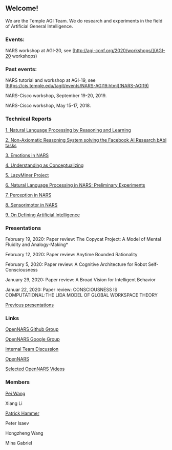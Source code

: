 ## Welcome!

We are the Temple AGI Team. We do research and experiments in the field of Artificial General Intelligence.

### Events:

NARS workshop at AGI-20, see [http://agi-conf.org/2020/workshops/](AGI-20 workshops)

### Past events:

NARS tutorial and workshop at AGI-19, see [https://cis.temple.edu/tagit/events/NARS-AGI19.html](NARS-AGI19)

NARS-Cisco workshop, September 19-20, 2019.

NARS-Cisco workshop, May 15-17, 2018.

### Technical Reports
 
[1. Natural Language Processing by Reasoning and Learning](https://github.com/PhillyAGITeam/Website/blob/master/Papers/PAGI-TR-1.pdf)

[2. Non-Axiomatic Reasoning System solving the Facebook AI Research bAbI tasks](https://github.com/PhillyAGITeam/Website/blob/master/Papers/PAGI-TR-2.pdf)

[3. Emotions in NARS](https://github.com/PhillyAGITeam/Website/blob/master/Papers/PAGI-TR-3.pdf)

[4. Understanding as Conceptualizing](https://github.com/PhillyAGITeam/Website/blob/master/Papers/PAGI-TR-4.pdf)

[5. LazyMiner Project](https://github.com/PhillyAGITeam/Website/blob/master/Papers/PAGI-TR-5.pdf)

[6. Natural Language Processing in NARS: Preliminary Experiments](https://github.com/PhillyAGITeam/Website/blob/master/Papers/PAGI-TR-6.pdf)

[7. Perception in NARS](https://github.com/PhillyAGITeam/Website/blob/master/Papers/PAGI-TR-7.pdf)

[8. Sensorimotor in NARS](https://github.com/PhillyAGITeam/Website/blob/master/Papers/PAGI-TR-8.pdf)

[9. On Defining Artificial Intelligence](https://github.com/PhillyAGITeam/Website/blob/master/Papers/PAGI-TR-9.pdf)

### Presentations

February 19, 2020:
Paper review: The Copycat Project: A Model of Mental Fluidity and Analogy-Making*

February 12, 2020:
Paper review: Anytime Bounded Rationality

February 5, 2020:
Paper review: A Cognitive Architecture for Robot Self-Consciousness						

January 29, 2020:
Paper review: A Broad Vision for Intelligent Behavior

Januar 22, 2020: 
Paper review: CONSCIOUSNESS IS COMPUTATIONAL:THE LIDA MODEL OF GLOBAL WORKSPACE THEORY
														
[Previous presentations](previous_presentations.md)

### Links

[OpenNARS Github Group](https://github.com/NARS-team)

[OpenNARS Google Group](https://groups.google.com/forum/#!forum/open-nars)

[Internal Team Discussion](https://groups.google.com/forum/#!forum/pagit)

[OpenNARS](www.opennars.org)

[Selected OpenNARS Videos](https://github.com/opennars/opennars/wiki/Selected-Videos)

### Members

[Pei Wang](https://cis.temple.edu/~wangp/)

Xiang Li

[Patrick Hammer](https://www.linkedin.com/in/patrick-hammer-27a248b5/)

Peter Isaev

Hongzheng Wang

Mina Gabriel
